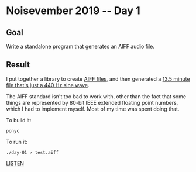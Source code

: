 # Noisevember 2019 -- Day 1

## Goal

Write a standalone program that generates an AIFF audio file.

## Result

I put together a library to create [AIFF
files](http://www-mmsp.ece.mcgill.ca/Documents/AudioFormats/AIFF/Docs/AIFF-1.3.pdf),
and then generated a [13.5 minute file that's just a 440 Hz sine
wave](https://twitter.com/casio_juarez/status/1049488788798562304?s=20).

The AIFF standard isn't too bad to work with, other than the fact that
some things are represented by 80-bit IEEE extended floating point
numbers, which I had to implement myself. Most of my time was spent
doing that.

To build it:

```
ponyc
```

To run it:

```
./day-01 > test.aiff
```

[LISTEN](https://soundcloud.com/aturley/135-minute-sine-wave)
